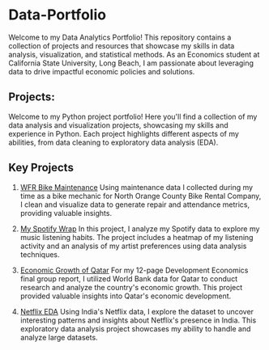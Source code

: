 # Data-Portfolio
Welcome to my Data Analytics Portfolio! This repository contains a collection of projects and resources that showcase my skills in data analysis, visualization, and statistical methods. As an Economics student at California State University, Long Beach, I am passionate about leveraging data to drive impactful economic policies and solutions.

## Projects:
Welcome to my Python project portfolio! Here you'll find a collection of my data analysis and visualization projects, showcasing my skills and experience in Python. Each project highlights different aspects of my abilities, from data cleaning to exploratory data analysis (EDA).

## Key Projects

1. [WFR Bike Maintenance](https://www.kaggle.com/code/robertmounce/wheel-fun-rentals-cleaning-and-analysis)
Using maintenance data I collected during my time as a bike mechanic for North Orange County Bike Rental Company, I clean and visualize data to generate repair and attendance metrics, providing valuable insights.

2. [My Spotify Wrap](https://www.kaggle.com/code/robertmounce/my-own-spotify-wrap)
In this project, I analyze my Spotify data to explore my music listening habits. The project includes a heatmap of my listening activity and an analysis of my artist preferences using data analysis techniques.

3. [Economic Growth of Qatar](https://www.kaggle.com/code/robertmounce/qatar-economics)
For my 12-page Development Economics final group report, I utilized World Bank data for Qatar to conduct research and analyze the country's economic growth. This project provided valuable insights into Qatar's economic development.

4. [Netflix EDA](https://www.kaggle.com/code/robertmounce/netflix-dataset)
Using India's Netflix data, I explore the dataset to uncover interesting patterns and insights about Netflix's presence in India. This exploratory data analysis project showcases my ability to handle and analyze large datasets.

